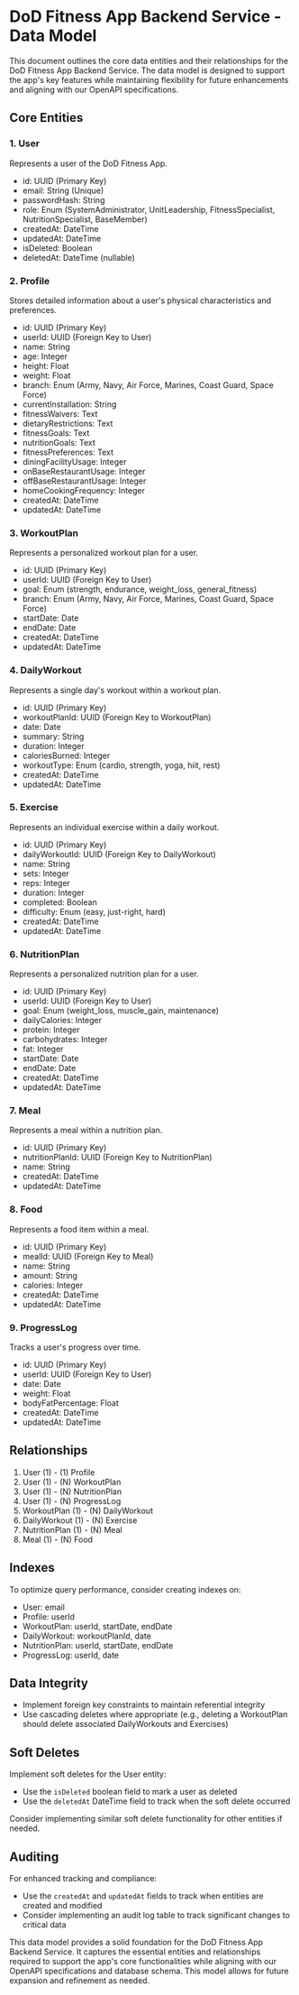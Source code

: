 # DoD Fitness App Backend Service - Data Model

This document outlines the core data entities and their relationships for the DoD Fitness App Backend Service. The data model is designed to support the app's key features while maintaining flexibility for future enhancements and aligning with our OpenAPI specifications.

## Core Entities

### 1. User

Represents a user of the DoD Fitness App.

- id: UUID (Primary Key)
- email: String (Unique)
- passwordHash: String
- role: Enum (SystemAdministrator, UnitLeadership, FitnessSpecialist, NutritionSpecialist, BaseMember)
- createdAt: DateTime
- updatedAt: DateTime
- isDeleted: Boolean
- deletedAt: DateTime (nullable)

### 2. Profile

Stores detailed information about a user's physical characteristics and preferences.

- id: UUID (Primary Key)
- userId: UUID (Foreign Key to User)
- name: String
- age: Integer
- height: Float
- weight: Float
- branch: Enum (Army, Navy, Air Force, Marines, Coast Guard, Space Force)
- currentInstallation: String
- fitnessWaivers: Text
- dietaryRestrictions: Text
- fitnessGoals: Text
- nutritionGoals: Text
- fitnessPreferences: Text
- diningFacilityUsage: Integer
- onBaseRestaurantUsage: Integer
- offBaseRestaurantUsage: Integer
- homeCookingFrequency: Integer
- createdAt: DateTime
- updatedAt: DateTime

### 3. WorkoutPlan

Represents a personalized workout plan for a user.

- id: UUID (Primary Key)
- userId: UUID (Foreign Key to User)
- goal: Enum (strength, endurance, weight_loss, general_fitness)
- branch: Enum (Army, Navy, Air Force, Marines, Coast Guard, Space Force)
- startDate: Date
- endDate: Date
- createdAt: DateTime
- updatedAt: DateTime

### 4. DailyWorkout

Represents a single day's workout within a workout plan.

- id: UUID (Primary Key)
- workoutPlanId: UUID (Foreign Key to WorkoutPlan)
- date: Date
- summary: String
- duration: Integer
- caloriesBurned: Integer
- workoutType: Enum (cardio, strength, yoga, hiit, rest)
- createdAt: DateTime
- updatedAt: DateTime

### 5. Exercise

Represents an individual exercise within a daily workout.

- id: UUID (Primary Key)
- dailyWorkoutId: UUID (Foreign Key to DailyWorkout)
- name: String
- sets: Integer
- reps: Integer
- duration: Integer
- completed: Boolean
- difficulty: Enum (easy, just-right, hard)
- createdAt: DateTime
- updatedAt: DateTime

### 6. NutritionPlan

Represents a personalized nutrition plan for a user.

- id: UUID (Primary Key)
- userId: UUID (Foreign Key to User)
- goal: Enum (weight_loss, muscle_gain, maintenance)
- dailyCalories: Integer
- protein: Integer
- carbohydrates: Integer
- fat: Integer
- startDate: Date
- endDate: Date
- createdAt: DateTime
- updatedAt: DateTime

### 7. Meal

Represents a meal within a nutrition plan.

- id: UUID (Primary Key)
- nutritionPlanId: UUID (Foreign Key to NutritionPlan)
- name: String
- createdAt: DateTime
- updatedAt: DateTime

### 8. Food

Represents a food item within a meal.

- id: UUID (Primary Key)
- mealId: UUID (Foreign Key to Meal)
- name: String
- amount: String
- calories: Integer
- createdAt: DateTime
- updatedAt: DateTime

### 9. ProgressLog

Tracks a user's progress over time.

- id: UUID (Primary Key)
- userId: UUID (Foreign Key to User)
- date: Date
- weight: Float
- bodyFatPercentage: Float
- createdAt: DateTime
- updatedAt: DateTime

## Relationships

1. User (1) - (1) Profile
2. User (1) - (N) WorkoutPlan
3. User (1) - (N) NutritionPlan
4. User (1) - (N) ProgressLog
5. WorkoutPlan (1) - (N) DailyWorkout
6. DailyWorkout (1) - (N) Exercise
7. NutritionPlan (1) - (N) Meal
8. Meal (1) - (N) Food

## Indexes

To optimize query performance, consider creating indexes on:

- User: email
- Profile: userId
- WorkoutPlan: userId, startDate, endDate
- DailyWorkout: workoutPlanId, date
- NutritionPlan: userId, startDate, endDate
- ProgressLog: userId, date

## Data Integrity

- Implement foreign key constraints to maintain referential integrity
- Use cascading deletes where appropriate (e.g., deleting a WorkoutPlan should delete associated DailyWorkouts and Exercises)

## Soft Deletes

Implement soft deletes for the User entity:

- Use the `isDeleted` boolean field to mark a user as deleted
- Use the `deletedAt` DateTime field to track when the soft delete occurred

Consider implementing similar soft delete functionality for other entities if needed.

## Auditing

For enhanced tracking and compliance:

- Use the `createdAt` and `updatedAt` fields to track when entities are created and modified
- Consider implementing an audit log table to track significant changes to critical data

This data model provides a solid foundation for the DoD Fitness App Backend Service. It captures the essential entities and relationships required to support the app's core functionalities while aligning with our OpenAPI specifications and database schema. This model allows for future expansion and refinement as needed.